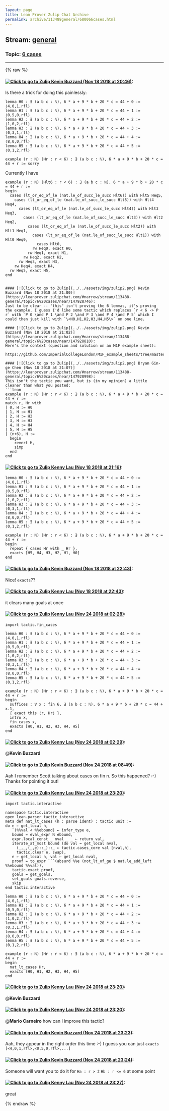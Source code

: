 ```yaml
---
layout: page
title: Lean Prover Zulip Chat Archive 
permalink: archive/113488general/680066cases.html
---
```


## Stream: [general](index.html)
### Topic: [6 cases](680066cases.html)

---


{% raw %}
#### [![Click to go to Zulip](../../assets/img/zulip2.png) Kevin Buzzard (Nov 18 2018 at 20:46)](https://leanprover.zulipchat.com/#narrow/stream/113488-general/topic/6%20cases/near/147928252):
Is there a trick for doing this painlessly:

```lean
lemma H0 : ∃ (a b c : ℕ), 6 * a + 9 * b + 20 * c = 44 + 0 := ⟨4,0,1,rfl⟩
lemma H1 : ∃ (a b c : ℕ), 6 * a + 9 * b + 20 * c = 44 + 1 := ⟨0,5,0,rfl⟩
lemma H2 : ∃ (a b c : ℕ), 6 * a + 9 * b + 20 * c = 44 + 2 := ⟨1,0,2,rfl⟩
lemma H3 : ∃ (a b c : ℕ), 6 * a + 9 * b + 20 * c = 44 + 3 := ⟨0,3,1,rfl⟩
lemma H4 : ∃ (a b c : ℕ), 6 * a + 9 * b + 20 * c = 44 + 4 := ⟨8,0,0,rfl⟩
lemma H5 : ∃ (a b c : ℕ), 6 * a + 9 * b + 20 * c = 44 + 5 := ⟨0,1,2,rfl⟩

example (r : ℕ) (Hr : r < 6) : ∃ (a b c : ℕ), 6 * a + 9 * b + 20 * c = 44 + r := sorry
```

Currently I have

```lean
example (r : ℕ) (Hlt6 : r < 6) : ∃ (a b c : ℕ), 6 * a + 9 * b + 20 * c = 44 + r :=
begin
  cases (lt_or_eq_of_le (nat.le_of_succ_le_succ Hlt6)) with Hlt5 Heq5,
    cases (lt_or_eq_of_le (nat.le_of_succ_le_succ Hlt5)) with Hlt4 Heq4,
      cases (lt_or_eq_of_le (nat.le_of_succ_le_succ Hlt4)) with Hlt3 Heq3,
        cases (lt_or_eq_of_le (nat.le_of_succ_le_succ Hlt3)) with Hlt2 Heq2,
          cases (lt_or_eq_of_le (nat.le_of_succ_le_succ Hlt2)) with Hlt1 Heq1,
            cases (lt_or_eq_of_le (nat.le_of_succ_le_succ Hlt1)) with Hlt0 Heq0,
              cases Hlt0,
            rw Heq0, exact H0,
          rw Heq1, exact H1,
        rw Heq2, exact H2,
      rw Heq3, exact H3,
    rw Heq4, exact H4,
  rw Heq5, exact H5,
end
```
```

#### [![Click to go to Zulip](../../assets/img/zulip2.png) Kevin Buzzard (Nov 18 2018 at 21:00)](https://leanprover.zulipchat.com/#narrow/stream/113488-general/topic/6%20cases/near/147928746):
Just to be clear -- "this" isn't proving the 6 lemmas, it's proving the example. I guess I'd like some tactic which replaces `r < 6 -> P r` with `P 0 \and P 1 \and P 2 \and P 3 \and P 4 \and P 5` which I could then just kill with `\<H0,H1,H2,H3,H4,H5\>` on one line.

#### [![Click to go to Zulip](../../assets/img/zulip2.png) Kevin Buzzard (Nov 18 2018 at 21:02)](https://leanprover.zulipchat.com/#narrow/stream/113488-general/topic/6%20cases/near/147928810):
Here's the context (question and solution on an M1F example sheet):

https://github.com/ImperialCollegeLondon/M1F_example_sheets/tree/master/src/example_sheet_05/Sht05Q05

#### [![Click to go to Zulip](../../assets/img/zulip2.png) Bryan Gin-ge Chen (Nov 18 2018 at 21:07)](https://leanprover.zulipchat.com/#narrow/stream/113488-general/topic/6%20cases/near/147928998):
This isn't the tactic you want, but is (in my opinion) a little cleaner than what you posted:
```lean
example (r : ℕ) (Hr : r < 6) : ∃ (a b c : ℕ), 6 * a + 9 * b + 20 * c = 44 + r :=
match r, Hr with
| 0, H := H0
| 1, H := H1
| 2, H := H2
| 3, H := H3
| 4, H := H4
| 5, H := H5
| (n+6), H := 
  begin
    revert H,
    simp
  end
end
```

#### [![Click to go to Zulip](../../assets/img/zulip2.png) Kenny Lau (Nov 18 2018 at 21:16)](https://leanprover.zulipchat.com/#narrow/stream/113488-general/topic/6%20cases/near/147929396):
```lean
lemma H0 : ∃ (a b c : ℕ), 6 * a + 9 * b + 20 * c = 44 + 0 := ⟨4,0,1,rfl⟩
lemma H1 : ∃ (a b c : ℕ), 6 * a + 9 * b + 20 * c = 44 + 1 := ⟨0,5,0,rfl⟩
lemma H2 : ∃ (a b c : ℕ), 6 * a + 9 * b + 20 * c = 44 + 2 := ⟨1,0,2,rfl⟩
lemma H3 : ∃ (a b c : ℕ), 6 * a + 9 * b + 20 * c = 44 + 3 := ⟨0,3,1,rfl⟩
lemma H4 : ∃ (a b c : ℕ), 6 * a + 9 * b + 20 * c = 44 + 4 := ⟨8,0,0,rfl⟩
lemma H5 : ∃ (a b c : ℕ), 6 * a + 9 * b + 20 * c = 44 + 5 := ⟨0,1,2,rfl⟩

example (r : ℕ) (Hr : r < 6) : ∃ (a b c : ℕ), 6 * a + 9 * b + 20 * c = 44 + r :=
begin
  repeat { cases Hr with _ Hr },
  exacts [H5, H4, H3, H2, H1, H0]
end
```

#### [![Click to go to Zulip](../../assets/img/zulip2.png) Kevin Buzzard (Nov 18 2018 at 22:43)](https://leanprover.zulipchat.com/#narrow/stream/113488-general/topic/6%20cases/near/147932349):
Nice! `exacts`??

#### [![Click to go to Zulip](../../assets/img/zulip2.png) Kenny Lau (Nov 18 2018 at 22:43)](https://leanprover.zulipchat.com/#narrow/stream/113488-general/topic/6%20cases/near/147932362):
it clears many goals at once

#### [![Click to go to Zulip](../../assets/img/zulip2.png) Kenny Lau (Nov 24 2018 at 02:28)](https://leanprover.zulipchat.com/#narrow/stream/113488-general/topic/6%20cases/near/148257191):
```lean
import tactic.fin_cases

lemma H0 : ∃ (a b c : ℕ), 6 * a + 9 * b + 20 * c = 44 + 0 := ⟨4,0,1,rfl⟩
lemma H1 : ∃ (a b c : ℕ), 6 * a + 9 * b + 20 * c = 44 + 1 := ⟨0,5,0,rfl⟩
lemma H2 : ∃ (a b c : ℕ), 6 * a + 9 * b + 20 * c = 44 + 2 := ⟨1,0,2,rfl⟩
lemma H3 : ∃ (a b c : ℕ), 6 * a + 9 * b + 20 * c = 44 + 3 := ⟨0,3,1,rfl⟩
lemma H4 : ∃ (a b c : ℕ), 6 * a + 9 * b + 20 * c = 44 + 4 := ⟨8,0,0,rfl⟩
lemma H5 : ∃ (a b c : ℕ), 6 * a + 9 * b + 20 * c = 44 + 5 := ⟨0,1,2,rfl⟩

example (r : ℕ) (Hr : r < 6) : ∃ (a b c : ℕ), 6 * a + 9 * b + 20 * c = 44 + r :=
begin
  suffices : ∀ x : fin 6, ∃ (a b c : ℕ), 6 * a + 9 * b + 20 * c = 44 + x.1,
  { exact this ⟨r, Hr⟩ },
  intro x,
  fin_cases x,
  exacts [H0, H1, H2, H3, H4, H5]
end
```

#### [![Click to go to Zulip](../../assets/img/zulip2.png) Kenny Lau (Nov 24 2018 at 02:29)](https://leanprover.zulipchat.com/#narrow/stream/113488-general/topic/6%20cases/near/148257197):
@**Kevin Buzzard**

#### [![Click to go to Zulip](../../assets/img/zulip2.png) Kevin Buzzard (Nov 24 2018 at 08:49)](https://leanprover.zulipchat.com/#narrow/stream/113488-general/topic/6%20cases/near/148267406):
Aah I remember Scott talking about cases on fin n. So this happened? :-) Thanks for pointing it out!

#### [![Click to go to Zulip](../../assets/img/zulip2.png) Kenny Lau (Nov 24 2018 at 23:20)](https://leanprover.zulipchat.com/#narrow/stream/113488-general/topic/6%20cases/near/148293408):
```lean
import tactic.interactive

namespace tactic.interactive
open lean.parser tactic interactive
meta def nat_lt_cases (h : parse ident) : tactic unit :=
do e ← get_local h,
   `(%%val < %%ebound) ← infer_type e,
   bound ← eval_expr ℕ ebound,
   expr.local_const _ nval _ _ ← return val,
   iterate_at_most bound (do val ← get_local nval,
     (_,_,(_,e)::_)::_ ← tactic.cases_core val [nval,h],
     tactic.clear e, swap),
   e ← get_local h, val ← get_local nval,
   proof ← to_expr ```(absurd %%e (not_lt_of_ge $ nat.le_add_left %%ebound %%val)),
   tactic.exact proof,
   goals ← get_goals,
   set_goals goals.reverse,
   skip
end tactic.interactive

lemma H0 : ∃ (a b c : ℕ), 6 * a + 9 * b + 20 * c = 44 + 0 := ⟨4,0,1,rfl⟩
lemma H1 : ∃ (a b c : ℕ), 6 * a + 9 * b + 20 * c = 44 + 1 := ⟨0,5,0,rfl⟩
lemma H2 : ∃ (a b c : ℕ), 6 * a + 9 * b + 20 * c = 44 + 2 := ⟨1,0,2,rfl⟩
lemma H3 : ∃ (a b c : ℕ), 6 * a + 9 * b + 20 * c = 44 + 3 := ⟨0,3,1,rfl⟩
lemma H4 : ∃ (a b c : ℕ), 6 * a + 9 * b + 20 * c = 44 + 4 := ⟨8,0,0,rfl⟩
lemma H5 : ∃ (a b c : ℕ), 6 * a + 9 * b + 20 * c = 44 + 5 := ⟨0,1,2,rfl⟩

example (r : ℕ) (Hr : r < 6) : ∃ (a b c : ℕ), 6 * a + 9 * b + 20 * c = 44 + r :=
begin
  nat_lt_cases Hr,
  exacts [H0, H1, H2, H3, H4, H5]
end
```

#### [![Click to go to Zulip](../../assets/img/zulip2.png) Kenny Lau (Nov 24 2018 at 23:20)](https://leanprover.zulipchat.com/#narrow/stream/113488-general/topic/6%20cases/near/148293413):
@**Kevin Buzzard**

#### [![Click to go to Zulip](../../assets/img/zulip2.png) Kenny Lau (Nov 24 2018 at 23:20)](https://leanprover.zulipchat.com/#narrow/stream/113488-general/topic/6%20cases/near/148293415):
@**Mario Carneiro** how can I improve this tactic?

#### [![Click to go to Zulip](../../assets/img/zulip2.png) Kevin Buzzard (Nov 24 2018 at 23:23)](https://leanprover.zulipchat.com/#narrow/stream/113488-general/topic/6%20cases/near/148293479):
Aah, they appear in the right order this time :-) I guess you can just `exacts [<4,0,1,rfl>,<0,5,0,rfl>,...]`

#### [![Click to go to Zulip](../../assets/img/zulip2.png) Kevin Buzzard (Nov 24 2018 at 23:24)](https://leanprover.zulipchat.com/#narrow/stream/113488-general/topic/6%20cases/near/148293527):
Someone will want you to do it for `Ha : r > 2` `Hb : r <= 6` at some point

#### [![Click to go to Zulip](../../assets/img/zulip2.png) Kenny Lau (Nov 24 2018 at 23:27)](https://leanprover.zulipchat.com/#narrow/stream/113488-general/topic/6%20cases/near/148293580):
great


{% endraw %}
